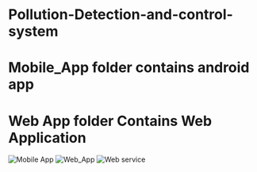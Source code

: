 # Pollution-Detection-and-control-system
# Mobile_App folder  contains android app 
# Web App folder Contains Web Application 
![Mobile App](https://cloud.githubusercontent.com/assets/14145706/26578839/0715f4bc-454f-11e7-84ea-459d38a934c2.png)
![Web_App](https://cloud.githubusercontent.com/assets/14145706/26579138/2ba6beaa-4550-11e7-88d7-445493a31f15.png)
![Web service](https://cloud.githubusercontent.com/assets/14145706/26579138/2ba6beaa-4550-11e7-88d7-445493a31f15.png)
